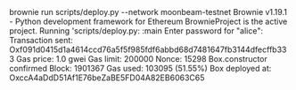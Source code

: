 <div id="termynal" data-termynal>
    <span data-ty="input">brownie run scripts/deploy.py --network moonbeam-testnet</span>
    <span data-ty>Brownie v1.19.1 - Python development framework for Ethereum</span>
    <span data-ty="progress"></span>
    <span data-ty>BrownieProject is the active project.</span>
    <span data-ty="progress"></span>
    <span data-ty>Running 'scripts/deploy.py: :main</span>
      <span data-ty>Enter password for "alice":</span>
      <span data-ty>Transaction sent: Oxf091d0415d1a4614ccd76a5f5f985fdf6abbd68d7481647fb3144dfecffb333</span>
      <span data-ty>Gas price: 1.0 gwei Gas limit: 200000 Nonce: 15298</span>
      <span data-ty>Box.constructor confirmed Block: 1901367 Gas used: 103095 (51.55%)</span>
      <span data-ty>Box deployed at: OxccA4aDdD51Af1E76beZaBE5FD04A82EB6063C65</span>
      <span data-ty="progress"></span>
      <span data-ty="input"> </span>
 </span>
</div>

